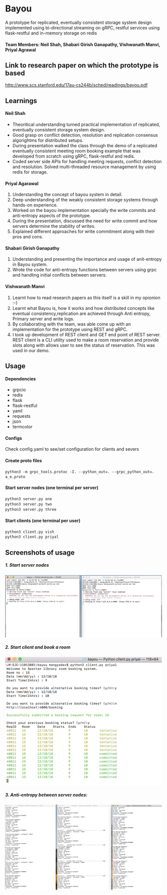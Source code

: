 # Bayou
A prototype for replicated, eventually consistent storage system design implemented using bi-directional streaming on gRPC, restful services using flask-restful and in-memory storage on redis
#### Team Members: Neil Shah, Shabari Girish Ganapathy, Vishwanath Manvi, Priyal Agrawal


## Link to research paper on which the prototype is based
http://www.scs.stanford.edu/17au-cs244b/sched/readings/bayou.pdf

## Learnings
#### Neil Shah
- Theoritical understanding turned practical implementation of replicated, eventually consistent storage system design.
- Good grasp on conflict detection, resolution and replication consensus algorightms for distributed setups.
- During presentation walked the class through the demo of a replicated eventually consistent meeting room booking example that was developed from scratch using gRPC, flask-restful and redis. 
- Coded server side APIs for handling meeting requests, conflict detection and resolution. Solved multi-threaded resource management by using redis for storage. 

#### Priyal Agarawal
1. Understanding the concept of bayou system in detail.
2. Deep understanding of the weakly consistent storage systems through hands-on experience.
3. Worked on the bayou implementation specially the write commits and anti-entropy aspects of the prototype.
4. During the presentation, discussed the need for write commit and how servers determine the stability of writes.
5. Explained different approaches for write commitment along with their pros and cons.


#### Shabari Girish Ganapathy
1. Understanding and presenting the importance and usage of anit-entropy in Bayou system.
2. Wrote the code for anti-entropy functions between servers using grpc and handling initial conflicts between servers.

#### Vishwanath Manvi
1. Learnt how to read research papers as this itself is a skill in my opionion :-)
2. Learnt what Bayou is, how it works and how distributed concepts like eventual consistency,replication are achieved through Anti entropy, Primary server and write logs.
3. By collaborating with the team, was able come up with an implementation for the prototype using REST and gRPC.
4. I took up development of REST client and GET end point of REST server. REST client is a CLI utility used to make a room reservation and provide slots along with allows user to see the status of reservation. This was used in our demo.


## Usage

#### Dependencies
- grpcio
- redis
- flask
- flask-restful
- yaml
- requests
- json
- termcolor

#### Configs
Check config.yaml to see/set configuration for clients and severs

#### Create proto files
 ```
 python3 -m grpc_tools.protoc -I. --python_out=. --grpc_python_out=. a_e.proto
 ```
 
 #### Start server nodes (one terminal per server)
 ```python
 python3 server.py one
 python3 server.py two
 python3 server.py three
 ```
 
 #### Start clients (one terminal per user)
 ```python
 python3 client.py vish
 python3 client.py priyal
 ```
 
## Screenshots of usage
  ##### 1. Start server nodes
  
 
 ![](./output/1.%20Starting%20servers.png)



  ##### 2. Start client and book a room
 
 
 ![](./output/2.%20Sending%20request%20through%20client.png)
 
 
 
  ##### 3. Anti-entropy between server nodes:
  
  
   ![](./output/3.%20Anti%20entropy%20between%20servers.png)




